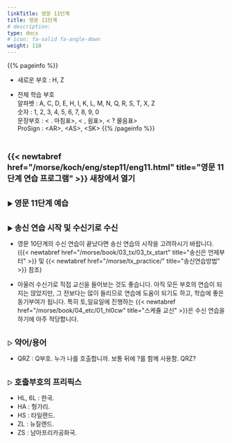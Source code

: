 ```yaml
---
linkTitle: 영문 11단계
title: 영문 11단계
# description: 
type: docs
# icon: fa-solid fa-angle-down
weight: 110
---
```


{{% pageinfo %}}

* 새로운 부호 : H, Z

* 전체 학습 부호<br>
알파벳 : A, C, D, E, H, I, K, L, M, N, Q, R, S, T, X, Z<br>
숫자 : 1, 2, 3, 4, 5, 6, 7, 8, 9, 0<br>
문장부호 : < . 마침표>, < , 쉼표>, < ? 물음표><br>
ProSign : &lt;AR&gt;, &lt;AS&gt;, &lt;SK&gt;
{{% /pageinfo %}}

<br>

<b><span style="font-size:130%">{{< newtabref href="/morse/koch/eng/step11/eng11.html" title="영문 11단계 연습 프로그램" >}} 새창에서 열기</span></b>

<br>
▶ <b><span style="font-size:130%">영문 11단계 예습</span></b>
<br><br>

▶ <b><span style="font-size:130%">송신 연습 시작 및 수신기로 수신</span></b>
- 영문 10단계의 수신 연습이 끝났다면 송신 연습의 시작을 고려하시기 바랍니다. ({{< newtabref href="/morse/book/03_tx/03_tx_start" title="송신은 언제부터" >}} 및 {{< newtabref href="/morse/tx_practice/" title="송신연습방법" >}} 참조)

- 아울러 수신기로 직접 교신을 들어보는 것도 좋습니다. 아직 모든 부호의 연습이 되지는 않았지만, 그 전보다는 많이 들리므로 연습에 도움이 되기도 하고, 학습에 좋은 동기부여가 됩니다. 특히 토,일요일에 진행하는 {{< newtabref href="/morse/book/04_etc/01_hl0cw" title="스케쥴 교신" >}}은 수신 연습을 하기에 아주 적당합니다.
<br><br>

▷ <b><span style="font-size:130%">약어/용어</span></b>
- QRZ : Q부호. 누가 나를 호출합니까. 보통 뒤에 ?를 함께 사용함. QRZ?
<br><br>

▷ <b><span style="font-size:130%">호출부호의 프리픽스</span></b>
- HL, 6L : 한국.
- HA : 헝가리.
- HS : 타일랜드.
- ZL : 뉴질랜드.
- ZS : 남아프리카공화국.

